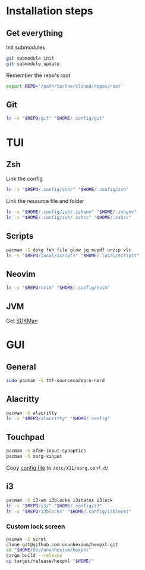 # Installation steps

## Get everything

Init submodules

```bash
git submodule init
git submodule update
```

Remember the repo's root

```sh
export REPO='/path/to/the/cloned/repos/root'
```

## Git

```sh
ln -s "$REPO/git" "$HOME/.config/git"
```

# TUI

## Zsh

Link the config

```sh
ln -s "$REPO/.config/zsh/" "$HOME/.config/zsh"
```

Link the resource file and folder

```sh
ln -s "$HOME/.config/zsh/.zshenv" "$HOME/.zshenv"
ln -s "$HOME/.config/zsh/.zshrc" "$HOME/.zshrc"
```

## Scripts

```sh
pacman -S dpkg feh file glow jq mupdf unzip vlc
ln -s "$REPO/local/scripts" "$HOME/.local/scripts"
```

## Neovim

```sh
ln -s "$REPO/nvim" "$HOME/.config/nvim"
```

## JVM

Get [SDKMan](https://sdkman.io/)

# GUI

## General

```sh
sudo pacman -S ttf-sourcecodepro-nerd
```

## Alacritty

```sh
pacman -S alacritty
ln -s "$REPO/alacritty" "$HOME/.config"
```

## Touchpad

```sh
pacman -S xf86-input-synaptics
pacman -S xorg-xinput
```

Copy [config file](xorg/70-synaptics.conf) to `/etc/X11/xorg.conf.d/`

## i3

```sh
pacman -S i3-wm i3blocks i3status i3lock
ln -s "$REPO/i3/" "$HOME/.config/i3"
ln -s "$REPO/i3blocks" "$HOME/.config/i3blocks"
```

### Custom lock screen


```sh
pacman -S scrot 
clone git@github.com:ununhexium/hexpxl.git
cd "$HOME/dev/ununhexium/hexpxl"
cargo build --release
cp target/release/hexpxl "$HOME/"
```
